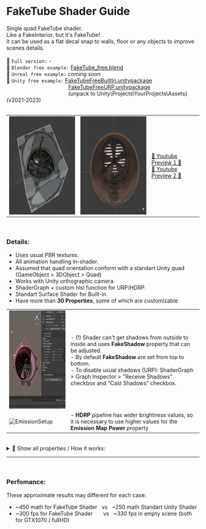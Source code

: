 # FakeTube Shader Guide

Single quad FakeTube shader.  
Like a FakeInterior, but it's FakeTube!  
It can be used as a flat decal snap to walls, floor or any objects to improve scenes details.  
<br> 
🔷 ` Full version: ` -  
🔷 ` Blender free example: `  [FakeTube_free.blend](FakeTube_free.blend)  
🔷 ` Unreal free example: ` *coming soon*   
🔷 ` Unity free example: ` [FakeTubeFreeBuiltIn.unitypackage](FakeTubeFreeBuiltIn.unitypackage)  
&emsp; &emsp; &emsp; &emsp; &emsp; &emsp; &emsp; &emsp; &emsp; [FakeTubeFreeURP.unitypackage](FakeTubeFreeURP.unitypackage)  
&emsp; &emsp; &emsp; &emsp; &emsp; &emsp; &emsp; &emsp; &emsp; (unpack to Unity\Projects\YourProjects\Assets) (v2021-2023)  
 <br> 

<table>
  <tr>
    <td> 
    <img src="imgs/cube_preview.gif" alt="preview1" width="256" height="256"> 
    </td>
    <td>
    <img src="imgs/ft_0_Preview.gif" alt="preview2" width="256" height="256"> 
    </td>
    <td>
     <a href="https://www.youtube.com/watch?v=IX7JCYn0P-Q"> 🔹 Youtube Preview 1 🔹 <a>  <br>
     <a href="https://www.youtube.com/watch?v=EOUz8D6mYzk"> 🔹 Youtube Preview 2 🔹 <a>
    </td>
  </tr>
</table>
<br>

### Details:
- Uses usual PBR textures.  
- All animation handling in-shader.  
- Assumed that quad orientation conform with a standart Unity quad (GameObject > 3DObject > Quad)  
- Works with Unity orthographic camera.  
- ShaderGraph + custom hlsl function for URP/HDRP.  
- Standart Surface Shader for Built-in.  
- Have more than **30 Properties**, some of which are customizable.  
<table>
  <tr>
    <td> 
    <img src="imgs/FakeShadowSetup.gif" alt="FakeShadowSetup" width="256" height="256">  
    </td>
    <td>
      - (!) Shader can't get shadows from outside to inside and uses <b>FakeShadow</b> property that can be adjusted.   
      <br/>
      - By default <b>FakeShadow</b> are set from top to bottom.  
      <br/>
      - To disable usual shadows (URP): ShaderGraph > Graph Inspector > "Receive Shadows" checkbox and "Cast Shadows" checkbox.  
      <br/>
    </td>
   </tr>
   <tr>
    <td> 
    <img src="imgs/EmissionSetup.gif" alt="EmissionSetup" width="256" height="256">  
    </td>
    <td>
     - <b>HDRP</b> pipeline has wider brightness values, so it is necessary to use higher values for the <b>Emission Map Power</b> property
    </td>
   </tr>
 </table>

<br>



<details><summary> 🔶 Show all properties / How it works:</summary>
  
<table>
  <tr>
    <td> 
      <img src="imgs/FakeTubeProperties.png" alt="result" width="384"> 
    </td>
    <td>
      FakeTube properties:  <br>
      - highlighted in <b>Red</b> depend on the current texture and is already configured.  <br>
      - highlighted in <b>Green</b> can be adjusted slightly.  <br>
      - highlighted in <b>Blue</b> - shadow can be adjusted depending on the light source in the scene.  <br>
       <br> <br> <br> <br> <br> <br> <br> <br> <br> <br> <br> <br> <br> <br> <br> <br> <br> <br> <br> <br> <br> <br> <br>  <br> <br> <br> <br> <br> <br> <br> <br> <br> <br>  <br>
    </td>
  </tr>
  <tr>
    <td> 
      <video src="https://github.com/day9a/Blender/assets/69633736/e3bc3dc9-e9fb-4b5c-b8b7-97f5b19822be" width="256" height="256"> 
    </td>
    <td>
      - Tube separated to 5 parts: Top, Bottom, Walls, Gate A, Gate B where each part of the tube is match each part of the texture.  <br>  
      - In general, it looks a UV unwrap.  <br>  
      - Parts interact with each other only in a certain way for reasons of perfomance/optimization.  <br>  
       <br> <br> <br> <br> <br> <br> <br> <br> <br> <br> <br> <br>  
    </td>
  </tr>
</table>

</details>


---
<br>

### Perfomance:  
These approximate results may different for each case:
- ~450 math for FakeTube Shader  &nbsp; vs  &nbsp; ~250 math Standart Unity Shader 
- ~300 fps  for FakeTube Shader  &nbsp; &nbsp; &nbsp; vs  &nbsp; ~330 fps in empty scene (both for GTX1070 / fullHD)  
<br>


